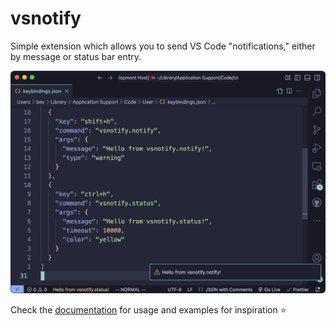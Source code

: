 # vsnotify
Simple extension which allows you to send VS Code "notifications," either by message or status bar entry.

<img src="docs/assets/vsnotify-screenshot.png" width="800">

Check the [documentation](https://bexli.dev/VSNotify) for usage and examples for inspiration ⭐️
